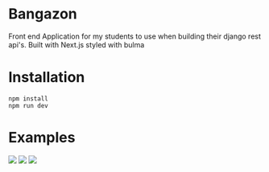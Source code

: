 # Bangazon
Front end Application for my students to use when building their django rest api's. Built with Next.js styled with bulma

# Installation
```
npm install
npm run dev
```

# Examples

![](./demo_resrcs/site_demo.gif)
![](./demo_resrcs/product_detail.png)
![](./demo_resrcs/store_detail.png)





